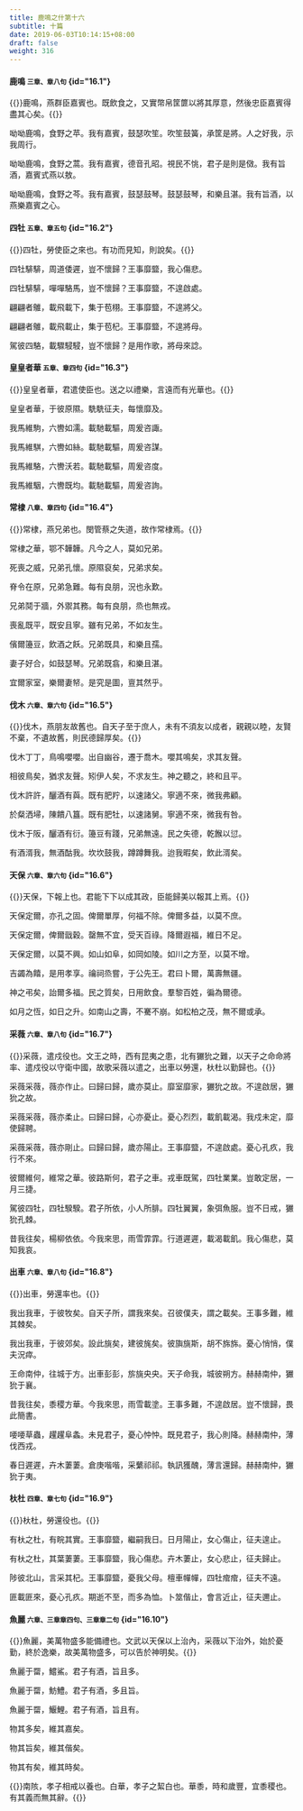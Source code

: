 ```yaml
---
title: 鹿鳴之什第十六
subtitle: 十篇
date: 2019-06-03T10:14:15+08:00
draft: false
weight: 316
---
```


#### 鹿鳴 <small>三章、章八句</small> {id="16.1"}

{{<alert info>}}鹿鳴，燕群臣嘉賓也。既飲食之，又實幣帛筐篚以將其厚意，然後忠臣嘉賓得盡其心矣。{{</alert>}}

<p id="16.1.1">呦呦鹿鳴，食野之苹。我有嘉賓，鼓瑟吹笙。吹笙鼓簧，承筐是將。人之好我，示我周行。</p>
<p id="16.1.2">呦呦鹿鳴，食野之蒿。我有嘉賓，德音孔昭。視民不恌，君子是則是傚。我有旨酒，嘉賓式燕以敖。</p>
<p id="16.1.3">呦呦鹿鳴，食野之芩。我有嘉賓，鼓瑟鼓琴。鼓瑟鼓琴，和樂且湛。我有旨酒，以燕樂嘉賓之心。</p>

#### 四牡 <small>五章、章五句</small> {id="16.2"}

{{<alert info>}}四牡，勞使臣之來也。有功而見知，則說矣。{{</alert>}}

<p id="16.2.1">四牡騑騑，周道倭遲，豈不懷歸？王事靡盬，我心傷悲。</p>
<p id="16.2.2">四牡騑騑，嘽嘽駱馬，豈不懷歸？王事靡盬，不遑啟處。</p>
<p id="16.2.3">翩翩者鵻，載飛載下，集于苞栩。王事靡盬，不遑將父。</p>
<p id="16.2.4">翩翩者鵻，載飛載止，集于苞杞。王事靡盬，不遑將母。</p>
<p id="16.2.5">駕彼四駱，載驟駸駸，豈不懷歸？是用作歌，將母來諗。</p>

#### 皇皇者華 <small>五章、章四句</small> {id="16.3"}

{{<alert info>}}皇皇者華，君遣使臣也。送之以禮樂，言遠而有光華也。{{</alert>}}

<p id="16.3.1">皇皇者華，于彼原隰。駪駪征夫，每懷靡及。</p>
<p id="16.3.2">我馬維駒，六轡如濡。載馳載驅，周爰咨諏。</p>
<p id="16.3.3">我馬維騏，六轡如絲。載馳載驅，周爰咨謀。</p>
<p id="16.3.4">我馬維駱，六轡沃若。載馳載驅，周爰咨度。</p>
<p id="16.3.5">我馬維駰，六轡既均。載馳載驅，周爰咨詢。</p>

#### 常棣 <small>八章、章四句</small> {id="16.4"}

{{<alert info>}}常棣，燕兄弟也。閔管蔡之失道，故作常棣焉。{{</alert>}}

<p id="16.4.1">常棣之華，鄂不韡韡。凡今之人，莫如兄弟。</p>
<p id="16.4.2">死喪之威，兄弟孔懷。原隰裒矣，兄弟求矣。</p>
<p id="16.4.3">脊令在原，兄弟急難。每有良朋，況也永歎。</p>
<p id="16.4.4">兄弟鬩于牆，外禦其務。每有良朋，烝也無戎。</p>
<p id="16.4.5">喪亂既平，既安且寧。雖有兄弟，不如友生。</p>
<p id="16.4.6">儐爾籩豆，飲酒之飫。兄弟既具，和樂且孺。</p>
<p id="16.4.7">妻子好合，如鼓瑟琴。兄弟既翕，和樂且湛。</p>
<p id="16.4.8">宜爾家室，樂爾妻帑。是究是圖，亶其然乎。</p>

#### 伐木 <small>六章、章六句</small> {id="16.5"}

{{<alert info>}}伐木，燕朋友故舊也。自天子至于庶人，未有不須友以成者，親親以睦，友賢不棄，不遺故舊，則民德歸厚矣。{{</alert>}}

<p id="16.5.1">伐木丁丁，鳥鳴嚶嚶。出自幽谷，遷于喬木。嚶其鳴矣，求其友聲。</p>
<p id="16.5.2">相彼鳥矣，猶求友聲。矧伊人矣，不求友生。神之聽之，終和且平。</p>
<p id="16.5.3">伐木許許，釃酒有藇。既有肥羜，以速諸父。寧適不來，微我弗顧。</p>
<p id="16.5.4">於粲洒埽，陳饋八簋。既有肥牡，以速諸舅。寧適不來，微我有咎。</p>
<p id="16.5.5">伐木于阪，釃酒有衍。籩豆有踐，兄弟無遠。民之失德，乾餱以愆。</p>
<p id="16.5.6">有酒湑我，無酒酤我。坎坎鼓我，蹲蹲舞我。迨我暇矣，飲此湑矣。</p>

#### 天保 <small>六章、章六句</small> {id="16.6"}

{{<alert info>}}天保，下報上也。君能下下以成其政，臣能歸美以報其上焉。{{</alert>}}

<p id="16.6.1">天保定爾，亦孔之固。俾爾單厚，何福不除。俾爾多益，以莫不庶。</p>
<p id="16.6.2">天保定爾，俾爾戩穀。罄無不宜，受天百祿。降爾遐福，維日不足。</p>
<p id="16.6.3">天保定爾，以莫不興。如山如阜，如岡如陵。如川之方至，以莫不增。</p>
<p id="16.6.4">吉蠲為饎，是用孝享。禴祠烝嘗，于公先王。君曰卜爾，萬壽無疆。</p>
<p id="16.6.5">神之弔矣，詒爾多福。民之質矣，日用飲食。羣黎百姓，徧為爾德。</p>
<p id="16.6.6">如月之恆，如日之升。如南山之壽，不騫不崩。如松柏之茂，無不爾或承。</p>

#### 采薇 <small>六章、章八句</small> {id="16.7"}

{{<alert info>}}采薇，遣戍役也。文王之時，西有昆夷之患，北有玁狁之難，以天子之命命將率、遣戍役以守衛中國，故歌采薇以遣之，出車以勞還，杕杜以勤歸也。{{</alert>}}

<p id="16.7.1">采薇采薇，薇亦作止。曰歸曰歸，歲亦莫止。靡室靡家，玁狁之故。不遑啟居，玁狁之故。</p>
<p id="16.7.2">采薇采薇，薇亦柔止。曰歸曰歸，心亦憂止。憂心烈烈，載飢載渴。我戍未定，靡使歸聘。</p>
<p id="16.7.3">采薇采薇，薇亦剛止。曰歸曰歸，歲亦陽止。王事靡盬，不遑啟處。憂心孔疚，我行不來。</p>
<p id="16.7.4">彼爾維何，維常之華。彼路斯何，君子之車。戎車既駕，四牡業業。豈敢定居，一月三捷。</p>
<p id="16.7.5">駕彼四牡，四牡騤騤。君子所依，小人所腓。四牡翼翼，象弭魚服。豈不日戒，玁狁孔棘。</p>
<p id="16.7.6">昔我往矣，楊柳依依。今我來思，雨雪霏霏。行道遲遲，載渴載飢。我心傷悲，莫知我哀。</p>

#### 出車 <small>六章、章八句</small> {id="16.8"}

{{<alert info>}}出車，勞還率也。{{</alert>}}

<p id="16.8.1">我出我車，于彼牧矣。自天子所，謂我來矣。召彼僕夫，謂之載矣。王事多難，維其棘矣。</p>
<p id="16.8.2">我出我車，于彼郊矣。設此旐矣，建彼旄矣。彼旟旐斯，胡不旆旆。憂心悄悄，僕夫況瘁。</p>
<p id="16.8.3">王命南仲，往城于方。出車彭彭，旂旐央央。天子命我，城彼朔方。赫赫南仲，玁狁于襄。</p>
<p id="16.8.4">昔我往矣，黍稷方華。今我來思，雨雪載塗。王事多難，不遑啟居。豈不懷歸，畏此簡書。</p>
<p id="16.8.5">喓喓草蟲，趯趯阜螽。未見君子，憂心忡忡。既見君子，我心則降。赫赫南仲，薄伐西戎。</p>
<p id="16.8.6">春日遲遲，卉木萋萋。倉庚喈喈，采蘩祁祁。執訊獲醜，薄言還歸。赫赫南仲，玁狁于夷。</p>

#### 杕杜 <small>四章、章七句</small> {id="16.9"}

{{<alert info>}}杕杜，勞還役也。{{</alert>}}

<p id="16.9.1">有杕之杜，有睆其實。王事靡盬，繼嗣我日。日月陽止，女心傷止，征夫遑止。</p>
<p id="16.9.2">有杕之杜，其葉萋萋。王事靡盬，我心傷悲。卉木萋止，女心悲止，征夫歸止。</p>
<p id="16.9.3">陟彼北山，言采其杞。王事靡盬，憂我父母。檀車幝幝，四牡痯痯，征夫不遠。</p>
<p id="16.9.4">匪載匪來，憂心孔疚。期逝不至，而多為恤。卜筮偕止，會言近止，征夫邇止。</p>

#### 魚麗 <small>六章、三章章四句、三章章二句</small> {id="16.10"}

{{<alert info>}}魚麗，美萬物盛多能備禮也。文武以天保以上治內，采薇以下治外，始於憂勤，終於逸樂，故美萬物盛多，可以告於神明矣。{{</alert>}}

<p id="16.10.1">魚麗于罶，鱨鯊。君子有酒，旨且多。</p>
<p id="16.10.2">魚麗于罶，魴鱧。君子有酒，多且旨。</p>
<p id="16.10.3">魚麗于罶，鰋鯉。君子有酒，旨且有。</p>
<p id="16.10.4">物其多矣，維其嘉矣。</p>
<p id="16.10.5">物其旨矣，維其偕矣。</p>
<p id="16.10.6">物其有矣，維其時矣。</p>

{{<alert info>}}南陔，孝子相戒以養也。白華，孝子之絜白也。華黍，時和歲豐，宜黍稷也。有其義而無其辭。{{</alert>}}
